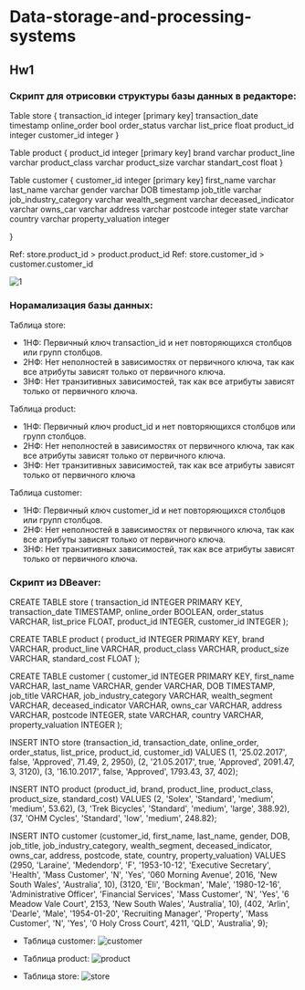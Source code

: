 # Data-storage-and-processing-systems
## Hw1
### Скрипт для отрисовки структуры базы данных в редакторе:
Table store {
  transaction_id integer [primary key]
  transaction_date timestamp
  online_order bool
  order_status varchar 
  list_price float
  product_id integer
  customer_id integer
}

Table product {
  product_id integer [primary key]
  brand varchar
  product_line varchar
  product_class varchar
  product_size varchar
  standart_cost float
}

Table customer {
  customer_id integer [primary key]
  first_name varchar
  last_name varchar
  gender varchar
  DOB timestamp
  job_title varchar
  job_industry_category varchar
  wealth_segment varchar
  deceased_indicator varchar
  owns_car varchar
  address varchar
  postcode integer
  state varchar
  country varchar
  property_valuation integer

}

Ref: store.product_id > product.product_id
Ref: store.customer_id > customer.customer_id

![1](https://github.com/ugodina-elizaveta/Data-storage-and-processing-systems/assets/108820578/4505d591-1cf1-4e16-a0af-9c4bfdf0b708)
 
### Норамализация базы данных:
Таблица store:
*	1НФ: Первичный ключ transaction_id и нет повторяющихся столбцов или групп столбцов.
*	2НФ: Нет неполностей в зависимостях от первичного ключа, так как все атрибуты зависят только от первичного ключа.
*	3НФ: Нет транзитивных зависимостей, так как все атрибуты зависят только от первичного ключа.
  
Таблица product:
*	1НФ: Первичный ключ product_id и нет повторяющихся столбцов или групп столбцов.
*	2НФ: Нет неполностей в зависимостях от первичного ключа, так как все атрибуты зависят только от первичного ключа.
*	3НФ: Нет транзитивных зависимостей, так как все атрибуты зависят только от первичного ключа
  
Таблица customer:
*	1НФ: Первичный ключ customer_id и нет повторяющихся столбцов или групп столбцов.
*	2НФ: Нет неполностей в зависимостях от первичного ключа, так как все атрибуты зависят только от первичного ключа.
*	3НФ: Нет транзитивных зависимостей, так как все атрибуты зависят только от первичного ключа.


### Скрипт из DBeaver:
CREATE TABLE store (
  transaction_id INTEGER PRIMARY KEY,
  transaction_date TIMESTAMP,
  online_order BOOLEAN,
  order_status VARCHAR,
  list_price FLOAT,
  product_id INTEGER,
  customer_id INTEGER
);

CREATE TABLE product (
  product_id INTEGER PRIMARY KEY,
  brand VARCHAR,
  product_line VARCHAR,
  product_class VARCHAR,
  product_size VARCHAR,
  standard_cost FLOAT
);

CREATE TABLE customer (
  customer_id INTEGER PRIMARY KEY,
  first_name VARCHAR,
  last_name VARCHAR,
  gender VARCHAR,
  DOB TIMESTAMP,
  job_title VARCHAR,
  job_industry_category VARCHAR,
  wealth_segment VARCHAR,
  deceased_indicator VARCHAR,
  owns_car VARCHAR,
  address VARCHAR,
  postcode INTEGER,
  state VARCHAR,
  country VARCHAR,
  property_valuation INTEGER
);

INSERT INTO store (transaction_id, transaction_date, online_order, order_status, list_price, product_id, customer_id) VALUES
(1, '25.02.2017', false, 'Approved', 71.49, 2, 2950),
(2, '21.05.2017', true, 'Approved', 2091.47, 3, 3120),
(3, '16.10.2017', false, 'Approved', 1793.43, 37, 402);


INSERT INTO product (product_id, brand, product_line, product_class, product_size, standard_cost) VALUES
(2, 'Solex', 'Standard', 'medium', 'medium', 53.62),
(3, 'Trek Bicycles', 'Standard', 'medium', 'large', 388.92),
(37, 'OHM Cycles', 'Standard', 'low', 'medium', 248.82);

INSERT INTO customer (customer_id, first_name, last_name, gender, DOB, job_title, job_industry_category, wealth_segment, deceased_indicator, owns_car, address, postcode, state, country, property_valuation) VALUES
(2950, 'Laraine', 'Medendorp', 'F', '1953-10-12', 'Executive Secretary', 'Health', 'Mass Customer', 'N', 'Yes', '060 Morning Avenue', 2016, 'New South Wales', 'Australia', 10),
(3120, 'Eli', 'Bockman', 'Male', '1980-12-16', 'Administrative Officer', 'Financial Services', 'Mass Customer', 'N', 'Yes', '6 Meadow Vale Court', 2153, 'New South Wales', 'Australia', 10),
(402, 'Arlin', 'Dearle', 'Male', '1954-01-20', 'Recruiting Manager', 'Property', 'Mass Customer', 'N', 'Yes', '0 Holy Cross Court', 4211, 'QLD', 'Australia', 9);

* Таблица customer:
![customer](https://github.com/ugodina-elizaveta/Data-storage-and-processing-systems/assets/108820578/cf7acb6b-9e6a-4008-9c3d-4c18d747a2bd)

 
* Таблица product:
![product](https://github.com/ugodina-elizaveta/Data-storage-and-processing-systems/assets/108820578/10fa4e25-5036-45dd-ab33-a786afcb1abf)
 
* Таблица store:
![store](https://github.com/ugodina-elizaveta/Data-storage-and-processing-systems/assets/108820578/79e54ae3-6e2f-403f-bfd1-527e8e547769)
